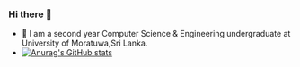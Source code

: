 ### Hi there 👋

- 🌱 I am a second year Computer Science & Engineering undergraduate at University of Moratuwa,Sri Lanka.
- [![Anurag's GitHub stats](https://github-readme-stats.vercel.app/api?username=binoyPeries&count_private=true)](https://github.com/anuraghazra/github-readme-stats)

<!--
**binoyPeries/binoyPeries** is a ✨ _special_ ✨ repository because its `README.md` (this file) appears on your GitHub profile.

Here are some ideas to get you started:

- 🔭 I’m currently working on ...
- 🌱 I’m currently learning ...
- 👯 I’m looking to collaborate on ...
- 🤔 I’m looking for help with ...
- 💬 Ask me about ...
- 📫 How to reach me: ...
- 😄 Pronouns: ...
- ⚡ Fun fact: ...
-->
